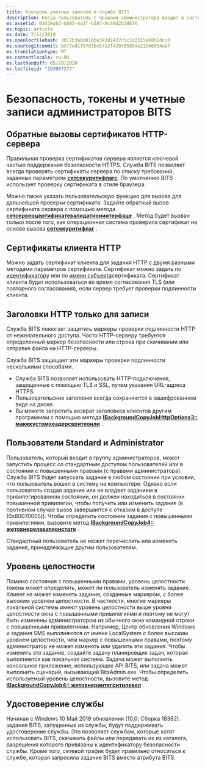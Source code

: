 ```yaml
---
title: Контроль учетных записей и служба BITS
description: Когда пользователь с правами администратора входит в систему на компьютере, создаются два маркера доступа. Один из них — отфильтрованный маркер доступа обычного пользователя, а другой — полный маркер доступа администратора.
ms.assetid: 02439ab3-b885-4a2f-b507-0c48d2b30b76
ms.topic: article
ms.date: 7/12/2019
ms.openlocfilehash: 3017b3a0d816ba393d1427c5c1d2315a68b2dcc0
ms.sourcegitcommit: be77ed1f97d3be57a2f42070589de21b66034adf
ms.translationtype: MT
ms.contentlocale: ru-RU
ms.lasthandoff: 05/29/2020
ms.locfileid: "103987277"
---
```

# <a name="bits-security-tokens-and-administrator-accounts"></a>Безопасность, токены и учетные записи администраторов BITS

## <a name="http-server-certificate-callbacks"></a>Обратные вызовы сертификатов HTTP-сервера
Правильная проверка сертификатов сервера является ключевой частью поддержания безопасности HTTPS. Служба BITS позволяет всегда проверять сертификаты сервера по списку требований, заданных параметром [**сетсекуритифлагс**](/windows/desktop/api/bits2_5/nf-bits2_5-ibackgroundcopyjobhttpoptions-setsecurityflags). По умолчанию BITS использует проверку сертификата в стиле браузера.

Можно также указать пользовательскую функцию для вызова для дальнейшей проверки сертификата. Задайте обратный вызов сертификата сервера с помощью метода [**сетсерверцертификатевалидатионинтерфаце**](/windows/desktop/api/Bits10_3/nf-bits10_3-ibackgroundcopyjobhttpoptions3-setservercertificatevalidationinterface) . Метод будет вызван только после того, как операционная система проверила сертификат на основе вызова [ **сетсекуритифлаг**](/windows/desktop/api/bits2_5/nf-bits2_5-ibackgroundcopyjobhttpoptions-setsecurityflags) . 

## <a name="http-client-certificates"></a>Сертификаты клиента HTTP
Можно задать сертификат клиента для задания HTTP с двумя разными методами параметров сертификата. Сертификат можно задать по [идентификатору](/windows/desktop/api/bits2_5/nf-bits2_5-ibackgroundcopyjobhttpoptions-setclientcertificatebyid) или по [имени субъекта](/windows/desktop/api/bits2_5/nf-bits2_5-ibackgroundcopyjobhttpoptions-setclientcertificatebyname)сертификата. Сертификат клиента будет использоваться во время согласования TLS (или повторного согласования), если сервер требует проверки подлинности клиента.

## <a name="write-only-http-headers"></a>Заголовки HTTP только для записи
Служба BITS помогает защитить маркеры проверки подлинности HTTP от нежелательного доступа. Часто HTTP-серверу требуется определенный маркер безопасности или строка при скачивании или отправке файла на HTTP-серверы.

Служба BITS защищает эти маркеры проверки подлинности несколькими способами.
* Служба BITS позволяет использовать HTTP-подключения, защищенные с помощью TLS и SSL, путем указания URL-адреса HTTPS.
* Пользовательские заголовки всегда сохраняются в зашифрованном виде на диске.
* Вы можете запретить возврат заголовков клиентов другим программам с помощью метода [**IBackgroundCopyJobHttpOptions3:: макекустомхеадерсвритеонли**](/windows/win32/api/Bits10_3/nf-bits10_3-ibackgroundcopyjobhttpoptions3-makecustomheaderswriteonly) .


## <a name="standard-and-administrator-users"></a>Пользователи Standard и Administrator
Пользователь, который входит в группу администраторов, может запустить процесс со стандартным доступом пользователей или в состоянии с повышенными правами (с правами администратора). Служба BITS будет запускать задание в любом состоянии при условии, что пользователь вошел в систему на компьютере. Однако если пользователь создал задание или не владеет заданием в привилегированном состоянии, он должен находиться в состоянии повышенной привилегии, чтобы получить или изменить задание (в противном случае вызов завершается с отказом в доступе (0x80070005)). Чтобы определить состояние задания с повышенными привилегиями, вызовите метод [**IBackgroundCopyJob4:: жетовнерелеватионстате**](/windows/desktop/api/Bits3_0/nf-bits3_0-ibackgroundcopyjob4-getownerelevationstate) .

Стандартный пользователь не может перечислить или изменить задания, принадлежащие другим пользователям.

## <a name="integrity-level"></a>Уровень целостности
Помимо состояния с повышенными правами, уровень целостности токена может определять, может ли пользователь изменять задание. Клиент не может изменять задания, созданные маркером, с более высоким уровнем целостности. В частности, многие маркеры локальной системы имеют уровень целостности выше уровня целостности окна с повышенными привилегиями и поэтому не могут быть изменены администратором из обычного окна командной строки с повышенными привилегиями. Например, Центр обновления Windows и задания SMS выполняются от имени LocalSystem с более высоким уровнем целостности, чем маркер с повышенными правами, поэтому администратор не может изменять или удалять эти задания. Чтобы изменить это задание, создайте задачу планировщик задач, которая выполняется как локальная система. Задача может выполнять консольное приложение, использующее API BITS, или задача может выполнить сценарий, вызывающий BitsAdmin.exe. Чтобы определить используемый уровень целостности, вызовите метод [**IBackgroundCopyJob4:: жетовнеринтегритилевел**](/windows/desktop/api/Bits3_0/nf-bits3_0-ibackgroundcopyjob4-getownerintegritylevel) .

## <a name="service-identity"></a>Удостоверение службы
Начиная с Windows 10 Май 2019 обновления (10,0; Сборка 18362). задания BITS, запущенные из службы, будут поддерживать удостоверение службы. Это позволяет службам, которые хотят использовать BITS, скачивать файлы или передавать их из каталога, разрешения которого привязаны к идентификатору безопасности службы. Кроме того, сетевой трафик будет правильно относиться к службе, которая запросила задание BITS вместо атрибута BITS.

 




